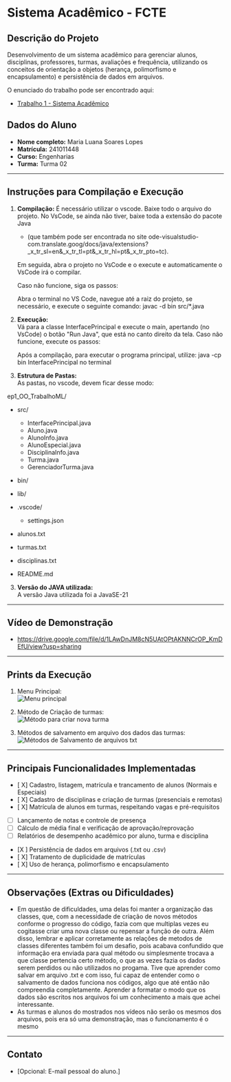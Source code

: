 # Sistema Acadêmico - FCTE

## Descrição do Projeto

Desenvolvimento de um sistema acadêmico para gerenciar alunos, disciplinas, professores, turmas, avaliações e frequência, utilizando os conceitos de orientação a objetos (herança, polimorfismo e encapsulamento) e persistência de dados em arquivos.

O enunciado do trabalho pode ser encontrado aqui:
- [Trabalho 1 - Sistema Acadêmico](https://github.com/lboaventura25/OO-T06_2025.1_UnB_FCTE/blob/main/trabalhos/ep1/README.md)

## Dados do Aluno

- **Nome completo:** Maria Luana Soares Lopes
- **Matrícula:** 241011448
- **Curso:** Engenharias
- **Turma:** Turma 02

---

## Instruções para Compilação e Execução

1. **Compilação:**
   É necessário utilizar o vscode. Baixe todo o arquivo do projeto. No VsCode, se ainda não tiver, baixe toda a extensão do pacote Java
   - (que também pode ser encontrada no site ode-visualstudio-com.translate.goog/docs/java/extensions?_x_tr_sl=en&_x_tr_tl=pt&_x_tr_hl=pt&_x_tr_pto=tc).

    Em seguida, abra o projeto no VsCode e o execute
   e automaticamente o VsCode irá o compilar.
   
   Caso não funcione, siga os passos:
   
   Abra o terminal no VS Code, navegue até a raiz do projeto, se necessário, e execute o seguinte comando:
   javac -d bin src/*.java

3. **Execução:**  
   Vá para a classe InterfacePrincipal e execute o main, apertando (no VsCode) o botão "Run Java", que está no canto direito da tela. Caso não funcione, execute os passos:
   
   Após a compilação, para executar o programa principal, utilize:
   java -cp bin InterfacePrincipal no terminal

5. **Estrutura de Pastas:**  
   As pastas, no vscode, devem ficar desse modo:
   
ep1_OO_TrabalhoML/
- src/                    
    - InterfacePrincipal.java
    - Aluno.java
    - AlunoInfo.java
    - AlunoEspecial.java
    - DisciplinaInfo.java
    - Turma.java
    - GerenciadorTurma.java

- bin/                    
- lib/                    
- .vscode/                
    - settings.json       

- alunos.txt             
- turmas.txt              
- disciplinas.txt         

- README.md              



3. **Versão do JAVA utilizada:**  
   A versão Java utilizada foi a JavaSE-21

---

## Vídeo de Demonstração

- https://drive.google.com/file/d/1LAwDnJM8cN5UAtOPtAKNNCrOP_KmDEfU/view?usp=sharing

---

## Prints da Execução

1. Menu Principal:  
   ![Menu principal](https://github.com/user-attachments/assets/57bda57f-93b2-48f7-bc68-a792c212c789)


2. Método de Criação de turmas:  
   ![Método para criar nova turma](https://github.com/user-attachments/assets/aec8a238-6018-40e6-99e8-b23a886c5255)


3. Métodos de salvamento em arquivo dos dados das turmas:  
  ![Métodos de Salvamento de arquivos txt](https://github.com/user-attachments/assets/cfba3d0e-699d-48cf-b0f3-de9a414e3765)


---

## Principais Funcionalidades Implementadas

- [ X] Cadastro, listagem, matrícula e trancamento de alunos (Normais e Especiais)
- [ X] Cadastro de disciplinas e criação de turmas (presenciais e remotas)
- [ X] Matrícula de alunos em turmas, respeitando vagas e pré-requisitos
- [ ] Lançamento de notas e controle de presença
- [ ] Cálculo de média final e verificação de aprovação/reprovação
- [ ] Relatórios de desempenho acadêmico por aluno, turma e disciplina
- [X ] Persistência de dados em arquivos (.txt ou .csv)
- [ X] Tratamento de duplicidade de matrículas
- [ X] Uso de herança, polimorfismo e encapsulamento

---

## Observações (Extras ou Dificuldades)

- Em questão de dificuldades, uma delas foi manter a organização das classes, que, com a necessidade de criação de novos métodos conforme o progresso do código, fazia com que multiplas vezes eu cogitasse criar uma nova classe ou repensar a função de outra. Além disso, lembrar e aplicar corretamente as relações de metodos de classes diferentes também foi um desafio, pois acabava confundido que informação era enviada para qual método ou simplesmente trocava a que classe pertencia certo método, o que as vezes fazia os dados serem perdidos ou não utilizados no progama. Tive que aprender como salvar em arquivo .txt e com isso, fui capaz de entender como o salvamento de dados funciona nos códigos, algo que até então não compreendia completamente. Aprender a formatar o modo que os dados são escritos nos arquivos foi um conhecimento a mais que achei interessante.
- As turmas e alunos do mostrados nos vídeos não serão os mesmos dos arquivos, pois era só uma demonstração, mas o funcionamento é o mesmo

---

## Contato

- [Opcional: E-mail pessoal do aluno.]
